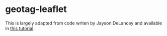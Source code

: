 # geotag-leaflet

This is largely adapted from code writen by Jayson DeLancey and available in [this tutorial](https://developer.here.com/blog/getting-started-with-geocoding-exif-image-metadata-in-python3).
